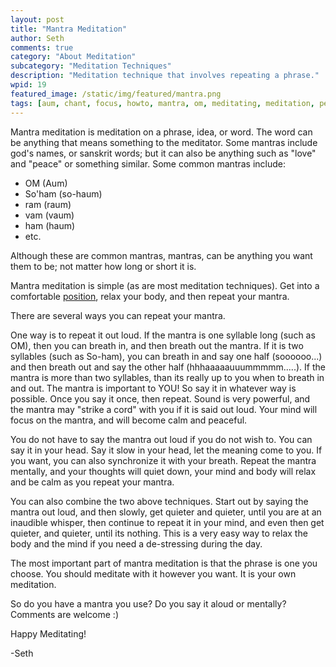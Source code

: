 ```yaml
---
layout: post
title: "Mantra Meditation"
author: Seth
comments: true
category: "About Meditation"
subcategory: "Meditation Techniques"
description: "Meditation technique that involves repeating a phrase."
wpid: 19
featured_image: /static/img/featured/mantra.png
tags: [aum, chant, focus, howto, mantra, om, meditating, meditation, personal, prayer, repeat, technique]
---
```


Mantra meditation is meditation on a phrase, idea, or word. The word can be anything that means something to the meditator. Some mantras include god's names, or sanskrit words; but it can also be anything such as "love" and "peace" or something similar. Some common mantras include:

* OM (Aum)
* So'ham (so-haum)
* ram (raum)
* vam (vaum)
* ham (haum)
* etc.

Although these are common mantras, mantras, can be anything you want them to be; not matter how long or short it is.

<!--more-->

Mantra meditation is simple (as are most meditation techniques). Get into a comfortable [position](/posts/about-meditation/meditation-tips/meditation-postures/), relax your body, and then repeat your mantra.

There are several ways you can repeat your mantra.

One way is to repeat it out loud. If the mantra is one syllable long (such as OM), then you can breath in, and then breath out the mantra. If it is two syllables (such as So-ham), you can breath in and say one half (soooooo...) and then breath out and say the other half (hhhaaaaauuummmmm.....). If the mantra is more than two syllables, than its really up to you when to breath in and out. The mantra is important to YOU! So say it in whatever way is possible. Once you say it once, then repeat. Sound is very powerful, and the mantra may "strike a cord" with you if it is said out loud. Your mind will focus on the mantra, and will become calm and peaceful.

You do not have to say the mantra out loud if you do not wish to. You can say it in your head. Say it slow in your head, let the meaning come to you. If you want, you can also synchronize it with your breath. Repeat the mantra mentally, and your thoughts will quiet down, your mind and body will relax and be calm as you repeat your mantra.

You can also combine the two above techniques. Start out by saying the mantra out loud, and then slowly, get quieter and quieter, until you are at an inaudible whisper, then continue to repeat it in your mind, and even then get quieter, and quieter, until its nothing. This is a very easy way to relax the body and the mind if you need a de-stressing during the day.

The most important part of mantra meditation is that the phrase is one you choose. You should meditate with it however you want. It is your own meditation.

So do you have a mantra you use? Do you say it aloud or mentally? Comments are welcome :)

Happy Meditating!

-Seth
